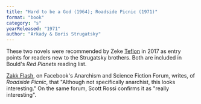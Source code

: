 ```yaml
---
title: "Hard to be a God (1964); Roadside Picnic (1971)"
format: "book"
category: "s"
yearReleased: "1971"
author: "Arkady & Boris Strugatsky"
---
```

These two novels were recommended by Zeke <a href="https://seesharppress.wordpress.com/2017/09/11/review-the-doomed-city-by-arkady-and-boris-strugatsky/"> Teflon</a> in 2017 as entry points for readers new to the Strugatsky brothers.  Both are included in Bould's _Red Planets_  reading list.

<a href="https://www.facebook.com/groups/anarchismandsciencefiction/">Zakk Flash</a>,  on Facebook's Anarchism and Science Fiction Forum, writes, of _Roadside  Picnic_, that "Although not  specifically anarchist, this looks interesting." On the same forum, Scott  Rossi confirms it as "really interesting". 
 
